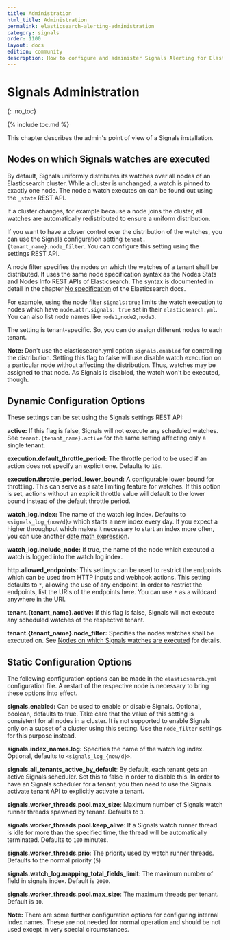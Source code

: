 ```yaml
---
title: Administration
html_title: Administration
permalink: elasticsearch-alerting-administration
category: signals
order: 1100
layout: docs
edition: community
description: How to configure and administer Signals Alerting for Elasticsearch and adapt it to your use cases.
---
```


<!--- Copyright 2022 floragunn GmbH -->

# Signals Administration
{: .no_toc}

{% include toc.md %}

This chapter describes the admin's point of view of a Signals installation.

## Nodes on which Signals watches are executed

By default, Signals uniformly distributes its watches over all nodes of an Elasticsearch cluster. While a cluster is unchanged, a watch is pinned to exactly one node. The node a watch executes on can be found out using the `_state` REST API.

If a cluster changes, for example because a node joins the cluster, all watches are automatically redistributed to ensure a uniform distribution.

If you want to have a closer control over the distribution of the watches, you can use the Signals configuration setting `tenant.{tenant_name}.node_filter`. You can configure this setting using the settings REST API.

A node filter specifies the nodes on which the watches of a tenant shall be distributed. It uses the same node specification syntax as the Nodes Stats and Nodes Info REST APIs of Elasticsearch. The syntax is documented in detail in the chapter [No specification](https://www.elastic.co/guide/en/elasticsearch/reference/current/cluster.html) of the Elasticsearch docs.

For example, using the node filter `signals:true` limits the watch execution to nodes which have `node.attr.signals: true` set in their `elasticsearch.yml`. You can also list node names like `node1,node2,node3`. 

The setting is tenant-specific. So, you can do assign different nodes to each tenant.

**Note:** Don't use the elasticsearch.yml option `signals.enabled` for controlling the distribution. Setting this flag to false will use disable watch execution on a particular node without affecting the distribution. Thus, watches may be assigned to that node. As Signals is disabled, the watch won't be executed, though.


## Dynamic Configuration Options

These settings can be set using the Signals settings REST API:

**active:** If this flag is false, Signals will not execute any scheduled watches. See `tenant.{tenant_name}.active` for the same setting affecting only a single tenant.

**execution.default_throttle_period:** The throttle period to be used if an action does not specify an explicit one. Defaults to `10s`. 

**execution.throttle_period_lower_bound:** A configurable lower bound for throttling. This can serve as a rate limiting feature for watches. If this option is set, actions without an explicit throttle value will default to the lower bound instead of the default throttle period.

**watch_log.index:** The name of the watch log index. Defaults to `<signals_log_{now/d}>` which starts a new index every day. If you expect a higher throughput which makes it necessary to start an index more often, you can use another [date math expression](https://www.elastic.co/guide/en/elasticsearch/reference/current/date-math-index-names.html).

**watch_log.include_node:** If true, the name of the node which executed a watch is logged into the watch log index.

**http.allowed_endpoints:** This settings can be used to restrict the endpoints which can be used from HTTP inputs and webhook actions. This setting defaults to `*`, allowing the use of any endpoint. In order to restrict the endpoints, list the URIs of the endpoints here. You can use `*` as a wildcard anywhere in the URI.

**tenant.{tenant_name}.active:** If this flag is false, Signals will not execute any scheduled watches of the respective tenant.

**tenant.{tenant_name}.node_filter:** Specifies the nodes watches shall be executed on. See [Nodes on which Signals watches are executed](#Nodes-on-which-Signals-watches-are-executed) for details.





## Static Configuration Options

The following configuration options can be made in the `elasticsearch.yml` configuration file. A restart of the respective node is necessary to bring these options into effect.

**signals.enabled:** Can be used to enable or disable Signals. Optional, boolean, defaults to true. Take care that the value of this setting is consistent for all nodes in a cluster. It is not supported to enable Signals only on a subset of a cluster using this setting. Use the `node_filter` settings for this purpose instead.

**signals.index_names.log:** Specifies the name of the watch log index. Optional, defaults to `<signals_log_{now/d}>`.

**signals.all_tenants_active_by_default**: By default, each tenant gets an active Signals scheduler. Set this to false in order to disable this. In order to have an Signals scheduler for a tenant, you then need to use the Signals activate tenant API to explicitly activate a tenant.

**signals.worker_threads.pool.max_size**: Maximum number of Signals watch runner threads spawned by tenant. Defaults to `3`.

**signals.worker_threads.pool.keep_alive**: If a Signals watch runner thread is idle for more than the specified time, the thread will be automatically terminated. Defaults to `100` minutes.

**signals.worker_threads.prio**: The priority used by watch runner threads. Defaults to the normal priority (`5`)

**signals.watch_log.mapping_total_fields_limit**: The maximum number of field in signals index. Default is `2000`.

**signals.worker_threads.pool.max_size**: The maximum threads per tenant. Default is `10`.

**Note:** There are some further configuration options for configuring internal index names. These are not needed for normal operation and should be not used except in very special circumstances.


